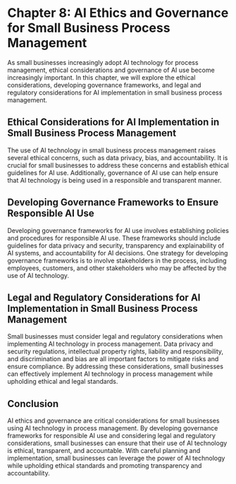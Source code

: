 Chapter 8: AI Ethics and Governance for Small Business Process Management
=========================================================================

As small businesses increasingly adopt AI technology for process management, ethical considerations and governance of AI use become increasingly important. In this chapter, we will explore the ethical considerations, developing governance frameworks, and legal and regulatory considerations for AI implementation in small business process management.

Ethical Considerations for AI Implementation in Small Business Process Management
---------------------------------------------------------------------------------

The use of AI technology in small business process management raises several ethical concerns, such as data privacy, bias, and accountability. It is crucial for small businesses to address these concerns and establish ethical guidelines for AI use. Additionally, governance of AI use can help ensure that AI technology is being used in a responsible and transparent manner.

Developing Governance Frameworks to Ensure Responsible AI Use
-------------------------------------------------------------

Developing governance frameworks for AI use involves establishing policies and procedures for responsible AI use. These frameworks should include guidelines for data privacy and security, transparency and explainability of AI systems, and accountability for AI decisions. One strategy for developing governance frameworks is to involve stakeholders in the process, including employees, customers, and other stakeholders who may be affected by the use of AI technology.

Legal and Regulatory Considerations for AI Implementation in Small Business Process Management
----------------------------------------------------------------------------------------------

Small businesses must consider legal and regulatory considerations when implementing AI technology in process management. Data privacy and security regulations, intellectual property rights, liability and responsibility, and discrimination and bias are all important factors to mitigate risks and ensure compliance. By addressing these considerations, small businesses can effectively implement AI technology in process management while upholding ethical and legal standards.

Conclusion
----------

AI ethics and governance are critical considerations for small businesses using AI technology in process management. By developing governance frameworks for responsible AI use and considering legal and regulatory considerations, small businesses can ensure that their use of AI technology is ethical, transparent, and accountable. With careful planning and implementation, small businesses can leverage the power of AI technology while upholding ethical standards and promoting transparency and accountability.
